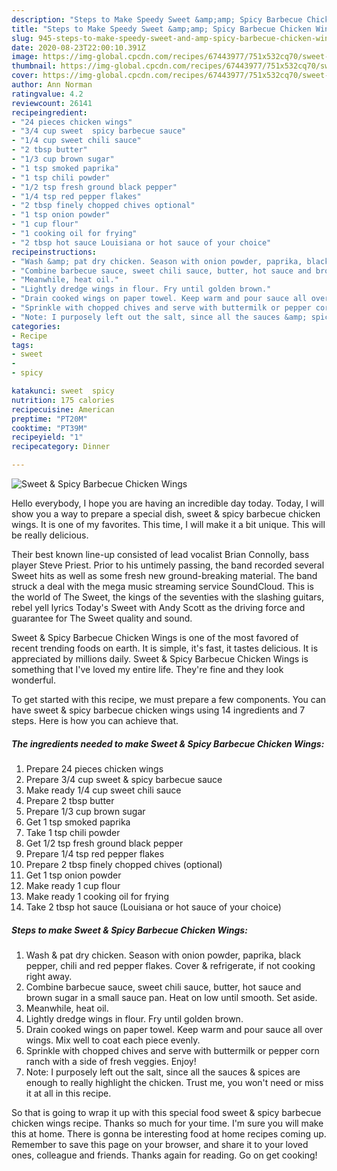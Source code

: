 ```yaml
---
description: "Steps to Make Speedy Sweet &amp;amp; Spicy Barbecue Chicken Wings"
title: "Steps to Make Speedy Sweet &amp;amp; Spicy Barbecue Chicken Wings"
slug: 945-steps-to-make-speedy-sweet-and-amp-spicy-barbecue-chicken-wings
date: 2020-08-23T22:00:10.391Z
image: https://img-global.cpcdn.com/recipes/67443977/751x532cq70/sweet-spicy-barbecue-chicken-wings-recipe-main-photo.jpg
thumbnail: https://img-global.cpcdn.com/recipes/67443977/751x532cq70/sweet-spicy-barbecue-chicken-wings-recipe-main-photo.jpg
cover: https://img-global.cpcdn.com/recipes/67443977/751x532cq70/sweet-spicy-barbecue-chicken-wings-recipe-main-photo.jpg
author: Ann Norman
ratingvalue: 4.2
reviewcount: 26141
recipeingredient:
- "24 pieces chicken wings"
- "3/4 cup sweet  spicy barbecue sauce"
- "1/4 cup sweet chili sauce"
- "2 tbsp butter"
- "1/3 cup brown sugar"
- "1 tsp smoked paprika"
- "1 tsp chili powder"
- "1/2 tsp fresh ground black pepper"
- "1/4 tsp red pepper flakes"
- "2 tbsp finely chopped chives optional"
- "1 tsp onion powder"
- "1 cup flour"
- "1 cooking oil for frying"
- "2 tbsp hot sauce Louisiana or hot sauce of your choice"
recipeinstructions:
- "Wash &amp; pat dry chicken. Season with onion powder, paprika, black pepper, chili and red pepper flakes. Cover &amp; refrigerate, if not cooking right away."
- "Combine barbecue sauce, sweet chili sauce, butter, hot sauce and brown sugar in a small sauce pan. Heat on low until smooth. Set aside."
- "Meanwhile, heat oil."
- "Lightly dredge wings in flour. Fry until golden brown."
- "Drain cooked wings on paper towel. Keep warm and pour sauce all over wings. Mix well to coat each piece evenly."
- "Sprinkle with chopped chives and serve with buttermilk or pepper corn ranch with a side of fresh veggies. Enjoy!"
- "Note: I purposely left out the salt, since all the sauces &amp; spices are enough to really highlight the chicken. Trust me, you won&#39;t need or miss it at all in this recipe."
categories:
- Recipe
tags:
- sweet
- 
- spicy

katakunci: sweet  spicy 
nutrition: 175 calories
recipecuisine: American
preptime: "PT20M"
cooktime: "PT39M"
recipeyield: "1"
recipecategory: Dinner

---
```



![Sweet &amp; Spicy Barbecue Chicken Wings](https://img-global.cpcdn.com/recipes/67443977/751x532cq70/sweet-spicy-barbecue-chicken-wings-recipe-main-photo.jpg)

Hello everybody, I hope you are having an incredible day today. Today, I will show you a way to prepare a special dish, sweet &amp; spicy barbecue chicken wings. It is one of my favorites. This time, I will make it a bit unique. This will be really delicious.

Their best known line-up consisted of lead vocalist Brian Connolly, bass player Steve Priest. Prior to his untimely passing, the band recorded several Sweet hits as well as some fresh new ground-breaking material. The band struck a deal with the mega music streaming service SoundCloud. This is the world of The Sweet, the kings of the seventies with the slashing guitars, rebel yell lyrics Today&#39;s Sweet with Andy Scott as the driving force and guarantee for The Sweet quality and sound.

Sweet &amp; Spicy Barbecue Chicken Wings is one of the most favored of recent trending foods on earth. It is simple, it's fast, it tastes delicious. It is appreciated by millions daily. Sweet &amp; Spicy Barbecue Chicken Wings is something that I've loved my entire life. They're fine and they look wonderful.


To get started with this recipe, we must prepare a few components. You can have sweet &amp; spicy barbecue chicken wings using 14 ingredients and 7 steps. Here is how you can achieve that.

<!--inarticleads1-->

##### The ingredients needed to make Sweet &amp; Spicy Barbecue Chicken Wings:

1. Prepare 24 pieces chicken wings
1. Prepare 3/4 cup sweet &amp; spicy barbecue sauce
1. Make ready 1/4 cup sweet chili sauce
1. Prepare 2 tbsp butter
1. Prepare 1/3 cup brown sugar
1. Get 1 tsp smoked paprika
1. Take 1 tsp chili powder
1. Get 1/2 tsp fresh ground black pepper
1. Prepare 1/4 tsp red pepper flakes
1. Prepare 2 tbsp finely chopped chives (optional)
1. Get 1 tsp onion powder
1. Make ready 1 cup flour
1. Make ready 1 cooking oil for frying
1. Take 2 tbsp hot sauce (Louisiana or hot sauce of your choice)




<!--inarticleads2-->

##### Steps to make Sweet &amp; Spicy Barbecue Chicken Wings:

1. Wash &amp; pat dry chicken. Season with onion powder, paprika, black pepper, chili and red pepper flakes. Cover &amp; refrigerate, if not cooking right away.
1. Combine barbecue sauce, sweet chili sauce, butter, hot sauce and brown sugar in a small sauce pan. Heat on low until smooth. Set aside.
1. Meanwhile, heat oil.
1. Lightly dredge wings in flour. Fry until golden brown.
1. Drain cooked wings on paper towel. Keep warm and pour sauce all over wings. Mix well to coat each piece evenly.
1. Sprinkle with chopped chives and serve with buttermilk or pepper corn ranch with a side of fresh veggies. Enjoy!
1. Note: I purposely left out the salt, since all the sauces &amp; spices are enough to really highlight the chicken. Trust me, you won&#39;t need or miss it at all in this recipe.




So that is going to wrap it up with this special food sweet &amp; spicy barbecue chicken wings recipe. Thanks so much for your time. I'm sure you will make this at home. There is gonna be interesting food at home recipes coming up. Remember to save this page on your browser, and share it to your loved ones, colleague and friends. Thanks again for reading. Go on get cooking!
